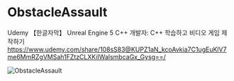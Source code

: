# ObstacleAssault

Udemy 【한글자막】 Unreal Engine 5 C++ 개발자: C++ 학습하고 비디오 게임 제작하기
https://www.udemy.com/share/108sS83@KUPZ1aN_kcoAvkia7C1ugEuKlV7me6MmRZgVMSah1FZtzCLXKiIWalsmbcaGx_Gysg==/

![ObstacleAssault](https://github.com/user-attachments/assets/2d3771a5-829f-4166-9067-9f579a4693a4)
